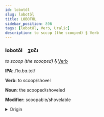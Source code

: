 ```yaml
---
id: lobotôl
slug: lobotôl
title: LOBOTÔL
sidebar_position: 806
tags: [lobotôl, Verb, Uralic]
description: to scoop (the scooped) § Verb
---
```


### lobotôl&emsp;<span kind="abugida">ʓʋc͊ı</span>

*to scoop (the scooped)* **§** [Verb](../../tags/Verb)

**IPA**: /ˈlɑ.bɑ.tol/

**Verb**: to scoop/shovel

**Noun**: the scooped/shoveled

**Modifier**: scoopable/shovelable

<details>
    <summary>Origin</summary>
    Hungarian lapátol [ˈlɒpaːtol]<br/>
    <em>Uralic Language Family</em>
</details>